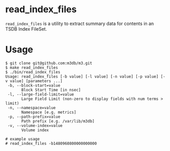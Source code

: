 # read_index_files

`read_index_files` is a utility to extract summary data for contents in an TSDB Index FileSet.

# Usage
```
$ git clone git@github.com:m3db/m3.git
$ make read_index_files
$ ./bin/read_index_files
Usage: read_index_files [-b value] [-l value] [-n value] [-p value] [-v value] [parameters ...]
 -b, --block-start=value
       Block Start Time [in nsec]
 -l, --large-field-limit=value
       Large Field Limit (non-zero to display fields with num terms > limit)
 -n, --namespace=value
       Namespace [e.g. metrics]
 -p, --path-prefix=value
       Path prefix [e.g. /var/lib/m3db]
 -v, --volume-index=value
       Volume index

# example usage
# read_index_files -b1480960800000000000
```